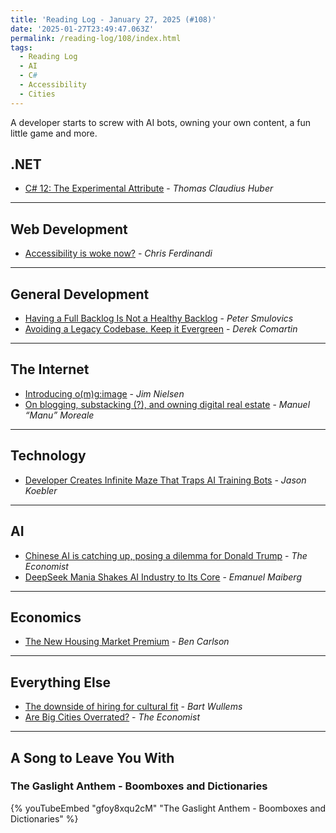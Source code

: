 ```yaml
---
title: 'Reading Log - January 27, 2025 (#108)'
date: '2025-01-27T23:49:47.063Z'
permalink: /reading-log/108/index.html
tags:
  - Reading Log
  - AI
  - C#
  - Accessibility
  - Cities
---
```


A developer starts to screw with AI bots, owning your own content, a fun little game and more.
<!-- excerpt -->

## .NET

- [C# 12: The Experimental Attribute](https://www.thomasclaudiushuber.com/2024/12/09/csharp-12-experimental-attribute/) - *Thomas Claudius Huber*

---

## Web Development

- [Accessibility is woke now?](https://gomakethings.com/accessibility-is-woke-now/) - *Chris Ferdinandi*

---

## General Development

- [Having a Full Backlog Is Not a Healthy Backlog](https://dotneteers.net/having-a-full-backlog-is-not-a-healthy-backlog/) - *Peter Smulovics*
- [Avoiding a Legacy Codebase. Keep it Evergreen](https://codeopinion.com/avoiding-a-legacy-codebase-keep-it-evergreen/) - *Derek Comartin*

---

## The Internet

- [Introducing o(m)g:image](https://blog.jim-nielsen.com/2024/omgimg/) - *Jim Nielsen*
- [On blogging, substacking (?), and owning digital real estate](https://manuelmoreale.com/on-blogging-substacking-and-owning-digital-real-estate) - *Manuel “Manu” Moreale*

---

## Technology

- [Developer Creates Infinite Maze That Traps AI Training Bots](https://www.404media.co/developer-creates-infinite-maze-to-trap-ai-crawlers-in/) - *Jason Koebler*

---

## AI

- [Chinese AI is catching up, posing a dilemma for Donald Trump](https://www.economist.com/leaders/2025/01/23/chinese-ai-is-catching-up-posing-a-dilemma-for-donald-trump) - *The Economist*
- [DeepSeek Mania Shakes AI Industry to Its Core](https://www.404media.co/deepseek-mania-shakes-ai-industry-to-its-core/) - *Emanuel Maiberg*

---

## Economics

- [The New Housing Market Premium](https://awealthofcommonsense.com/2025/01/the-new-housing-market-premium/) - *Ben Carlson*

---

## Everything Else

- [The downside of hiring for cultural fit](https://bartwullems.blogspot.com/2024/12/the-downside-of-hiring-for-cultural-fit.html) - *Bart Wullems*
- [Are Big Cities Overrated?](https://www.economist.com/finance-and-economics/2025/01/16/are-big-cities-overrated) - *The Economist*

---

## A Song to Leave You With

<h3 class="music">The Gaslight Anthem - Boomboxes and Dictionaries</h3>

{% youTubeEmbed "gfoy8xqu2cM" "The Gaslight Anthem - Boomboxes and Dictionaries" %}

